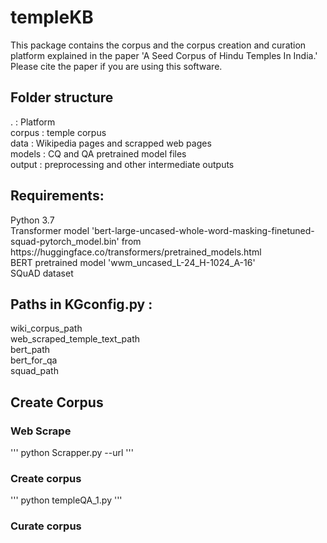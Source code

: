   <h1>templeKB</h1>

  This package contains the corpus and the corpus creation and curation platform explained in the paper 'A Seed Corpus of Hindu Temples In India.'
  Please cite the paper if you are using this software.

  <h2>Folder structure </h2>
  . : Platform  <br>
  corpus : temple corpus  <br>
  data : Wikipedia pages and scrapped web pages <br>
  models : CQ and QA pretrained model files <br>
  output : preprocessing and other intermediate outputs <br>

  <h2>Requirements: </h2>
  Python 3.7 <br>
  Transformer model 'bert-large-uncased-whole-word-masking-finetuned-squad-pytorch_model.bin'  from https://huggingface.co/transformers/pretrained_models.html <br>
  BERT pretrained model 'wwm_uncased_L-24_H-1024_A-16' <br>
  SQuAD dataset <br>

  <h2>Paths in KGconfig.py : </h2>
  wiki_corpus_path <br>
  web_scraped_temple_text_path <br>
  bert_path <br>
  bert_for_qa <br>
  squad_path

  <h2> Create Corpus </h2>
  <h3> Web Scrape </h3>
  '''
  python Scrapper.py --url <web-page-url>
  '''
  <h3> Create corpus</h3>
  '''
  python templeQA_1.py
  '''
  <h3> Curate corpus </h3>

